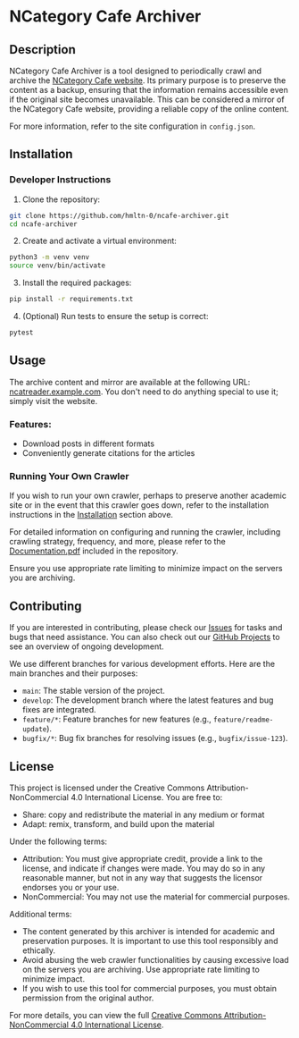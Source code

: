 # NCategory Cafe Archiver

## Description

NCategory Cafe Archiver is a tool designed to periodically crawl and archive the [NCategory Cafe website](https://golem.ph.utexas.edu/category/). Its primary purpose is to preserve the content as a backup, ensuring that the information remains accessible even if the original site becomes unavailable. This can be considered a mirror of the NCategory Cafe website, providing a reliable copy of the online content.

For more information, refer to the site configuration in `config.json`.


## Installation

### Developer Instructions

1. Clone the repository:
```sh
git clone https://github.com/hmltn-0/ncafe-archiver.git
cd ncafe-archiver
```

2. Create and activate a virtual environment:
```sh
python3 -m venv venv
source venv/bin/activate
```

3. Install the required packages:
```sh
pip install -r requirements.txt
```

4. (Optional) Run tests to ensure the setup is correct:
```sh
pytest
```

## Usage

The archive content and mirror are available at the following URL: [ncatreader.example.com](https://ncatreader.example.com). You don't need to do anything special to use it; simply visit the website.

### Features:
- Download posts in different formats
- Conveniently generate citations for the articles

### Running Your Own Crawler

If you wish to run your own crawler, perhaps to preserve another academic site or in the event that this crawler goes down, refer to the installation instructions in the [Installation](#installation) section above.

For detailed information on configuring and running the crawler, including crawling strategy, frequency, and more, please refer to the [Documentation.pdf](Documentation.pdf) included in the repository.

Ensure you use appropriate rate limiting to minimize impact on the servers you are archiving.

## Contributing

If you are interested in contributing, please check our [Issues](https://github.com/hmltn-0/ncafe-archiver/issues) for tasks and bugs that need assistance. You can also check out our [GitHub Projects](https://github.com/hmltn-0/ncafe-archiver/projects) to see an overview of ongoing development.

We use different branches for various development efforts. Here are the main branches and their purposes:

- `main`: The stable version of the project.
- `develop`: The development branch where the latest features and bug fixes are integrated.
- `feature/*`: Feature branches for new features (e.g., `feature/readme-update`).
- `bugfix/*`: Bug fix branches for resolving issues (e.g., `bugfix/issue-123`).

## License

This project is licensed under the Creative Commons Attribution-NonCommercial 4.0 International License. You are free to:

- Share: copy and redistribute the material in any medium or format
- Adapt: remix, transform, and build upon the material

Under the following terms:

- Attribution: You must give appropriate credit, provide a link to the license, and indicate if changes were made. You may do so in any reasonable manner, but not in any way that suggests the licensor endorses you or your use.
- NonCommercial: You may not use the material for commercial purposes.

Additional terms:

- The content generated by this archiver is intended for academic and preservation purposes. It is important to use this tool responsibly and ethically.
- Avoid abusing the web crawler functionalities by causing excessive load on the servers you are archiving. Use appropriate rate limiting to minimize impact.
- If you wish to use this tool for commercial purposes, you must obtain permission from the original author.

For more details, you can view the full [Creative Commons Attribution-NonCommercial 4.0 International License](https://creativecommons.org/licenses/by-nc/4.0/).




